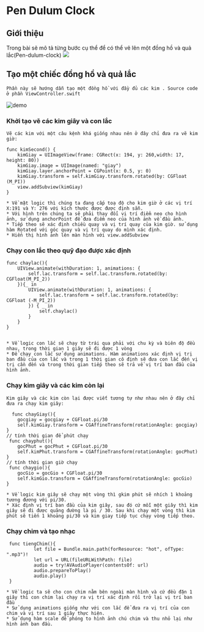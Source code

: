 # Pen Dulum Clock
## Giới thiệu
 Trong bài sẽ mô tả từng bước cụ thể để có thể vẽ lên một đồng hồ và quả lắc(Pen-dulum-clock)
 <img src="http://imgur.com/a/i9DHA">
 
## Tạo một chiếc đồng hồ và quả lắc
	Phần này sẽ hướng dẫn tạo một đồng hồ với đầy đủ các kim . Source code ở phần ViewController.swift
![demo](http://imgur.com/a/i9DHA) 

### Khởi tạo vẽ các kim giây và con lắc
	Vẽ các kim với một câu kệnh khá giống nhau nên ở đây chỉ đưa ra vẽ kim giờ:
	
	func kimSecond() {
        kimGiay = UIImageView(frame: CGRect(x: 194, y: 260,width: 17, height: 80))
        kimGiay.image = UIImage(named: "giay")
        kimGiay.layer.anchorPoint = CGPoint(x: 0.5, y: 0)
        kimGiay.transform = self.kimGiay.transform.rotated(by: CGFloat (M_PI))
        view.addSubview(kimGiay)
    }

	* Về mặt logic thì chúng ta đang cấp toạ độ cho kim giờ ở các vị trí X:191 và Y: 276 với kích thước được được định sẵn.
	* Với hình trên chúng ta sẽ phải thay đổi vị trí điểm neo cho hình ảnh, sử dụng anchorPoint để đưa điểm neo của hình ảnh về đầu ảnh.
	* Tiếp theo sẽ xác định chiều quay và vị trí quay của kim giờ. sử dụng hàm Rotated với góc quay và vị trí quay do mình xác định.
	* Hiển thị hình ảnh lên màn hình với view.addSubview
### Chạy con lắc theo  quỹ đạo được xác định
	func chaylac(){
        UIView.animate(withDuration: 1, animations: {
            self.lac.transform = self.lac.transform.rotated(by: CGFloat(M_PI_2))
        }){_ in
            UIView.animate(withDuration: 1, animations: {
                self.lac.transform = self.lac.transform.rotated(by: CGFloat (-M_PI_2))
            }) { _ in
                self.chaylac()
            }
        }
    }

	
	* Về logic con lắc sẽ chạy từ trái qua phải với chu kỳ và biên độ đều nhau, trong thời gian 1 giây sẽ đi được 1 vòng
	* Để chạy con lắc sử dụng animations. Hàm animations xác định vị trị ban đầu của con lắc và trong 1 thời gian cô định sẽ đưa con lắc đến vị trị cần đến và trong thời gian tiếp theo sẽ trả về vị trí ban đầu của hình ảnh.
### Chạy kim giây và các kim còn lại
	Kim giây và các kim còn lại được viết tương tự như nhau nên ở đây chỉ đưa ra chạy kim giây:
	
	  func chayGiay(){
        gocgiay = gocgiay + CGFloat.pi/30
        self.kimGiay.transform = CGAffineTransform(rotationAngle: gocgiay)
    }
    // tính thời gian để phút chạy
   	 func chayphut(){
        gocPhut = gocPhut + CGFloat.pi/30
        self.kimPhut.transform = CGAffineTransform(rotationAngle: gocPhut)
    }
    // tính thời gian giờ chạy
   	 func chaygio(){
        gocGio = gocGio + CGFloat.pi/30
        self.kimGio.transform = CGAffineTransform(rotationAngle: gocGio)
    }

	* Về logic kim giây sẽ chạy một vòng thì gkim phút sẽ nhích 1 khoảng tương đương với pi/30.
	* Xác định vị trí ban đầu của kim giây, sau đó cứ mỗi một giây thì kim giây sẽ đi được quãng đường là pi / 30. Sau khi chạy một vòng thì kim phút sẽ tiến 1 khoảng pi/30 và kim giay tiếp tục chạy vòng tiếp theo.
### Chạy chim và tạo nhạc

	 func tiengChim(){
       	      let file = Bundle.main.path(forResource: "hot", ofType: ".mp3")!
              let url = URL(fileURLWithPath: file)
              audio = try!AVAudioPlayer(contentsOf: url)
              audio.prepareToPlay()
              audio.play()
     }

	* Về logic ta sẽ cho con chim nằm bên ngoài màn hình và cứ đều đặn 1 giây thì con chim lại chạy ra vị trí xác định rồi trở lại vị trí ban đầu
	* Sử dụng animations giống như với con lắc để đưa ra vị trí của con chim và vị trí sau 1 giây thực hiện.
	* Sử dụng hàm scale để phóng to hình ảnh chú chim và thu nhỏ lại như hình ảnh ban đầu.
